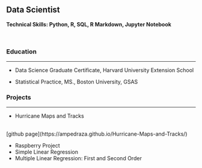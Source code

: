 ## Data Scientist

**Technical Skills: Python, R, SQL, R Markdown, Jupyter Notebook**

<br/>

### Education
<hr>

+ Data Science Graduate Certificate, Harvard University Extension School
    
+ Statistical Practice, MS., Boston University, GSAS


### Projects
<hr>

  + Hurricane Maps and Tracks
<br/>
   [github page](https://ampedraza.github.io/Hurricane-Maps-and-Tracks/)

  + Raspberry Project
  + Simple Linear Regression
  + Multiple Linear Regression: First and Second Order


